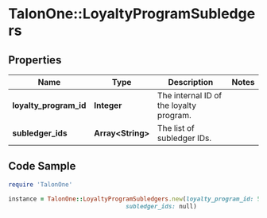 # TalonOne::LoyaltyProgramSubledgers

## Properties

Name | Type | Description | Notes
------------ | ------------- | ------------- | -------------
**loyalty_program_id** | **Integer** | The internal ID of the loyalty program. | 
**subledger_ids** | **Array&lt;String&gt;** | The list of subledger IDs. | 

## Code Sample

```ruby
require 'TalonOne'

instance = TalonOne::LoyaltyProgramSubledgers.new(loyalty_program_id: 5,
                                 subledger_ids: null)
```


